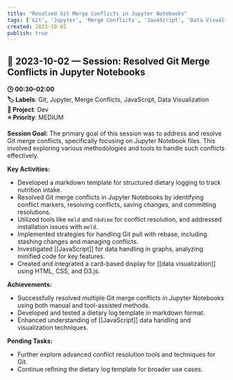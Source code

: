 ```yaml
---
title: "Resolved Git Merge Conflicts in Jupyter Notebooks"
tags: ['Git', 'Jupyter', 'Merge Conflicts', 'JavaScript', 'Data Visualization']
created: 2023-10-02
publish: true
---
```


## 📅 2023-10-02 — Session: Resolved Git Merge Conflicts in Jupyter Notebooks

**🕒 00:30–02:00**  
**🏷️ Labels**: Git, Jupyter, Merge Conflicts, JavaScript, Data Visualization  
**📂 Project**: Dev  
**⭐ Priority**: MEDIUM  


**Session Goal:**
The primary goal of this session was to address and resolve Git merge conflicts, specifically focusing on Jupyter Notebook files. This involved exploring various methodologies and tools to handle such conflicts effectively.

**Key Activities:**
- Developed a markdown template for structured dietary logging to track nutrition intake.
- Resolved Git merge conflicts in Jupyter Notebooks by identifying conflict markers, resolving conflicts, saving changes, and committing resolutions.
- Utilized tools like `meld` and `nbdime` for conflict resolution, and addressed installation issues with `meld`.
- Implemented strategies for handling Git pull with rebase, including stashing changes and managing conflicts.
- Investigated [[JavaScript]] for data handling in graphs, analyzing minified code for key features.
- Created and integrated a card-based display for [[data visualization]] using HTML, CSS, and D3.js.

**Achievements:**
- Successfully resolved multiple Git merge conflicts in Jupyter Notebooks using both manual and tool-assisted methods.
- Developed and tested a dietary log template in markdown format.
- Enhanced understanding of [[JavaScript]] data handling and visualization techniques.

**Pending Tasks:**
- Further explore advanced conflict resolution tools and techniques for Git.
- Continue refining the dietary log template for broader use cases.
